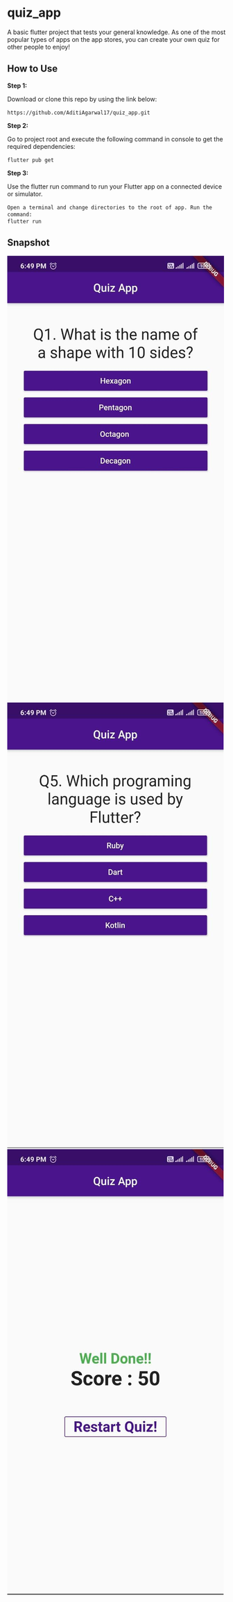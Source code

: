 # quiz_app

A basic flutter project that tests your general knowledge. As one of the most popular types of apps on the app stores, you can create your own quiz for other people to enjoy!

## How to Use

**Step 1:**

Download or clone this repo by using the link below:

```
https://github.com/AditiAgarwal17/quiz_app.git
```
**Step 2:**

Go to project root and execute the following command in console to get the required dependencies: 

```
flutter pub get 
```
**Step 3:**

Use the flutter run command to run your Flutter app on a connected device or simulator.

```
Open a terminal and change directories to the root of app. Run the command:
flutter run
```

## Snapshot
![Screenshot](https://github.com/AditiAgarwal17/quiz_app/blob/master/images/Quiz_1.jpeg) 
![Screenshot](https://github.com/AditiAgarwal17/quiz_app/blob/master/images/Quiz_2.jpeg)
![Screenshot](https://github.com/AditiAgarwal17/quiz_app/blob/master/images/Quiz_3.jpeg)
